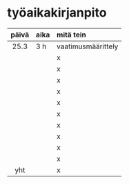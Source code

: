 # työaikakirjanpito

| päivä | aika | mitä tein  |
| :----:|:-----| :-----|
| 25.3  | 3 h  | vaatimusmäärittely |
|       |      | x |
|       |      | x |
|       |      | x |
|       |      | x |
|       |      | x |
|       |      | x |
|       |      | x |
|       |      | x |
|       |      | x |
|       |      | x |
| yht   |      | x | 
